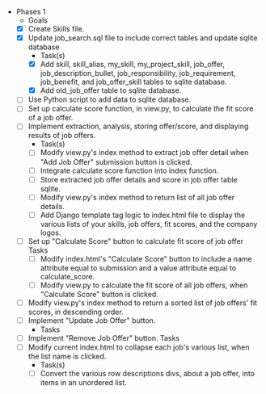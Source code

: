 - Phases 1
    - Goals
    - [x] Create Skills file.
    - [x] Update job_search.sql file to include correct tables and update sqlite database
        - Task(s)
        - [x] Add skill, skill_alias, my_skill, my_project_skill, job_offer, job_description_bullet, job_responsibility, job_requirement, job_benefit, and job_offer_skill tables to sqlite database.
        - [x] Add old_job_offer table to sqlite database.
    - [ ] Use Python script to add data to sqlite database.
    - [ ] Set up calculate score function, in view.py, to calculate the fit score of a job offer.
    - [ ] Implement extraction, analysis, storing offer/score, and displaying results of job offers.
        - Task(s)
        - [ ] Modify view.py's index method to extract job offer detail when "Add Job Offer" submission button is clicked.
        - [ ] Integrate calculate score function into index function.
        - [ ] Store extracted job offer details and score in job offer table sqlite.
        - [ ] Modify view.py's index method to return list of all job offer details.
        - [ ] Add Django template tag logic to index.html file to display the various lists of your skills, job offers, fit scores, and the company logos.
    - [ ] Set up "Calculate Score" button to calculate fit score of job offer
        Tasks
        - [ ] Modify index.html's "Calculate Score" button to include a name attribute equal to submission and a value attribute equal to calculate_score.
        - [ ] Modify view.py to calculate the fit score of all job offers, when "Calculate Score" button is clicked.
    - [ ] Modify view.py's index method to return a sorted list of job offers' fit scores, in descending order.
    - [ ] Implement "Update Job Offer" button.
        - Tasks
    - [ ] Implement "Remove Job Offer" button.
        Tasks
    - [ ] Modify current index.html to collapse each job's various list, when the list name is clicked.
        - Task(s)
        - [ ] Convert the various row descriptions divs, about a job offer, into items in an unordered list.
